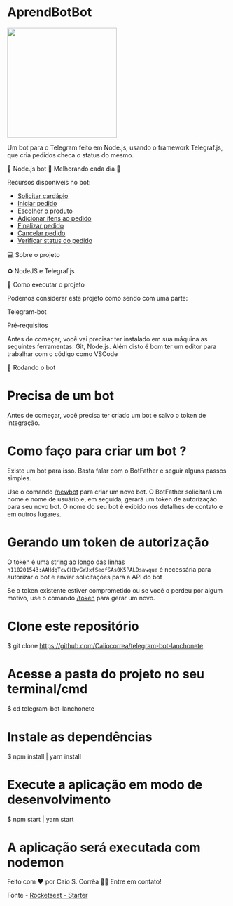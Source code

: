 # AprendBotBot

<img src="https://user-images.githubusercontent.com/49397996/113971399-15a50600-980f-11eb-8938-a235ce5b8d94.gif" width="250" height="250" align="center" />


Um bot para o Telegram feito em Node.js, usando o framework Telegraf.js, que cria pedidos checa o status do mesmo.


🚧 Node.js bot 🚀 Melhorando cada dia 🚧

Recursos disponíveis no bot:

- <a href="#solicita-cardapio">Solicitar cardápio</a>
- <a href="#iniciar-pedido">Iniciar pedido</a>
- <a href="#get-produto">Escolher o produto</a>
- <a href="#add-produtos/">Adicionar itens ao pedido</a>
- <a href="#finalizar-pedido">Finalizar pedido</a>
- <a href="#cancelar-pedido/">Cancelar pedido</a>
- <a href="#status-pedido/">Verificar status do pedido</a>

💻 Sobre o projeto

♻️ NodeJS e Telegraf.js

🚀 Como executar o projeto

Podemos considerar este projeto como sendo com uma parte:

Telegram-bot

Pré-requisitos

Antes de começar, você vai precisar ter instalado em sua máquina as seguintes ferramentas: Git, Node.js. Além disto é bom ter um editor para trabalhar com o código como VSCode

🧭 Rodando o bot

# Precisa de um bot
Antes de começar, você precisa ter criado um bot e salvo o token de integração. 

# Como faço para criar um bot ?

Existe um bot para isso. Basta falar com o BotFather e seguir alguns passos simples.

Use o comando <a href="#new-newbot">/newbot</a> para criar um novo bot. O BotFather solicitará um nome e nome de usuário e, em seguida, gerará um token de autorização para seu novo bot.
O nome do seu bot é exibido nos detalhes de contato e em outros lugares.

# Gerando um token de autorização

O token é uma string ao longo das linhas <code>h110201543:AAHdqTcvCH1vGWJxfSeofSAs0K5PALDsawque</code> é necessária para autorizar o bot e enviar solicitações para a API do bot

Se o token existente estiver comprometido ou se você o perdeu por algum motivo, use o comando <a href="#new-token">/token</a> para gerar um novo.

# Clone este repositório
$ git clone https://github.com/Caiiocorrea/telegram-bot-lanchonete

# Acesse a pasta do projeto no seu terminal/cmd
$ cd telegram-bot-lanchonete

# Instale as dependências
$ npm install | yarn install

# Execute a aplicação em modo de desenvolvimento
$ npm start | yarn start

# A aplicação será executada com nodemon


Feito com ❤️ por Caio S. Corrêa 👋🏽 Entre em contato!

Fonte - <a href="https://rocketseat.com.br/">Rocketseat - Starter</a>

